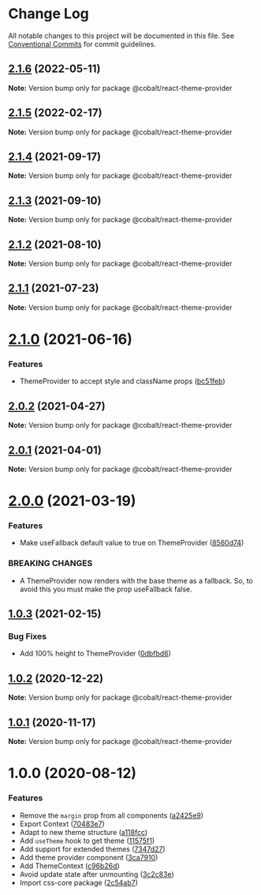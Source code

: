 # Change Log

All notable changes to this project will be documented in this file.
See [Conventional Commits](https://conventionalcommits.org) for commit guidelines.

## [2.1.6](https://github.com/Talkdesk/cobalt/compare/@cobalt/react-theme-provider@2.1.5...@cobalt/react-theme-provider@2.1.6) (2022-05-11)

**Note:** Version bump only for package @cobalt/react-theme-provider





## [2.1.5](https://github.com/Talkdesk/cobalt/compare/@cobalt/react-theme-provider@2.1.4...@cobalt/react-theme-provider@2.1.5) (2022-02-17)

**Note:** Version bump only for package @cobalt/react-theme-provider





## [2.1.4](https://github.com/Talkdesk/cobalt/compare/@cobalt/react-theme-provider@2.1.3...@cobalt/react-theme-provider@2.1.4) (2021-09-17)

**Note:** Version bump only for package @cobalt/react-theme-provider





## [2.1.3](https://github.com/Talkdesk/cobalt/compare/@cobalt/react-theme-provider@2.1.2...@cobalt/react-theme-provider@2.1.3) (2021-09-10)

**Note:** Version bump only for package @cobalt/react-theme-provider





## [2.1.2](https://github.com/Talkdesk/cobalt/compare/@cobalt/react-theme-provider@2.1.1...@cobalt/react-theme-provider@2.1.2) (2021-08-10)

**Note:** Version bump only for package @cobalt/react-theme-provider





## [2.1.1](https://github.com/Talkdesk/cobalt/compare/@cobalt/react-theme-provider@2.1.0...@cobalt/react-theme-provider@2.1.1) (2021-07-23)

**Note:** Version bump only for package @cobalt/react-theme-provider





# [2.1.0](https://github.com/Talkdesk/cobalt/compare/@cobalt/react-theme-provider@2.0.2...@cobalt/react-theme-provider@2.1.0) (2021-06-16)


### Features

* ThemeProvider to accept style and className props ([bc51feb](https://github.com/Talkdesk/cobalt/commit/bc51feb9b769f421a608638f41331e2e00e4ac13))





## [2.0.2](https://github.com/Talkdesk/cobalt/compare/@cobalt/react-theme-provider@2.0.1...@cobalt/react-theme-provider@2.0.2) (2021-04-27)

**Note:** Version bump only for package @cobalt/react-theme-provider





## [2.0.1](https://github.com/Talkdesk/cobalt/compare/@cobalt/react-theme-provider@2.0.0...@cobalt/react-theme-provider@2.0.1) (2021-04-01)

**Note:** Version bump only for package @cobalt/react-theme-provider





# [2.0.0](https://github.com/Talkdesk/cobalt/compare/@cobalt/react-theme-provider@1.0.3...@cobalt/react-theme-provider@2.0.0) (2021-03-19)


### Features

* Make useFallback default value to true on ThemeProvider ([8560d74](https://github.com/Talkdesk/cobalt/commit/8560d74cd483fbb0dc9ebe1c0b4f2d9450708895))


### BREAKING CHANGES

* A ThemeProvider now renders with the base theme as a fallback. So, to avoid this you must make the prop useFallback false.





## [1.0.3](https://github.com/Talkdesk/cobalt/compare/@cobalt/react-theme-provider@1.0.2...@cobalt/react-theme-provider@1.0.3) (2021-02-15)


### Bug Fixes

* Add 100% height to ThemeProvider ([0dbfbd6](https://github.com/Talkdesk/cobalt/commit/0dbfbd69acf45e364cdef1cf4eeb55f3837d523f))





## [1.0.2](https://github.com/Talkdesk/cobalt/compare/@cobalt/react-theme-provider@1.0.1...@cobalt/react-theme-provider@1.0.2) (2020-12-22)

**Note:** Version bump only for package @cobalt/react-theme-provider





## [1.0.1](https://github.com/Talkdesk/cobalt/compare/@cobalt/react-theme-provider@1.0.0...@cobalt/react-theme-provider@1.0.1) (2020-11-17)

**Note:** Version bump only for package @cobalt/react-theme-provider





# 1.0.0 (2020-08-12)


### Features

* Remove the `margin` prop from all components ([a2425e9](https://github.com/Talkdesk/cobalt/commit/a2425e9de8a871e6cc3e6969d6bf706eaffb19d8))
* Export Context ([70483e7](https://github.com/Talkdesk/cobalt/commit/70483e72d8c09211bc6ff47ce054b7df27a34afd))
* Adapt to new theme structure ([a118fcc](https://github.com/Talkdesk/cobalt/commit/a118fccf1207a6831c9af87c3c1ceaa42dacee92))
* Add `useTheme` hook to get theme ([11575f1](https://github.com/Talkdesk/cobalt/commit/11575f1c7a4ad38136a0d3a5ba6f59fde874ffb9))
* Add support for extended themes ([7347d27](https://github.com/Talkdesk/cobalt/commit/7347d274efc0690d8b6f9b724d8071a904f333d6))
* Add theme provider component ([3ca7910](https://github.com/Talkdesk/cobalt/commit/3ca7910479471bbf7f234fcaad126a0ca28879bd))
* Add ThemeContext ([c96b26d](https://github.com/Talkdesk/cobalt/commit/c96b26da3bc8d2a9bd676a515dacc63634c3c40c))
* Avoid update state after unmounting ([3c2c83e](https://github.com/Talkdesk/cobalt/commit/3c2c83e6feedeed7ef795dd35b4edb4d1d6ac7a3))
* Import css-core package ([2c54ab7](https://github.com/Talkdesk/cobalt/commit/2c54ab7cbdfe5ba4eb116e659fd2268766d8ebf4))
